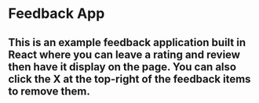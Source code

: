 # Feedback App

## This is an example feedback application built in React where you can leave a rating and review then have it display on the page. You can also click the X at the top-right of the feedback items to remove them. 